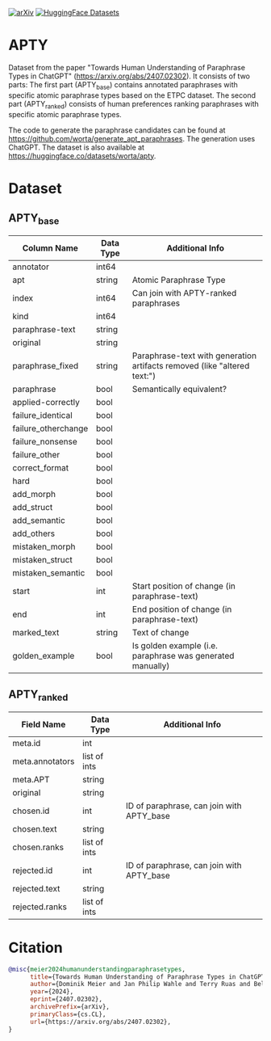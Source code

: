 [![arXiv](https://img.shields.io/badge/arXiv-2310.14863-b31b1b.svg)](https://arxiv.org/abs/2407.02302)
[![HuggingFace Datasets](https://img.shields.io/badge/🤗-Datasets-ffce1c.svg)](https://huggingface.co/datasets/worta/apty)

# APTY
Dataset from the paper "Towards Human Understanding of Paraphrase Types in ChatGPT" (https://arxiv.org/abs/2407.02302). It consists of two parts: The first part (APTY<sub>base</sub>) contains annotated paraphrases with specific atomic paraphrase types based on the ETPC dataset. The second part (APTY<sub>ranked</sub>) consists of human preferences ranking paraphrases with specific atomic paraphrase types.

The code to generate the paraphrase candidates can be found at https://github.com/worta/generate_apt_paraphrases. The generation uses ChatGPT. The dataset is also available at https://huggingface.co/datasets/worta/apty.


# Dataset
## APTY<sub>base</sub>

| Column Name            | Data Type        | Additional Info                    |
|------------------------|------------------|------------------------------------|
| annotator              | int64            |                                    |
| apt                    | string           |  Atomic Paraphrase Type            |
| index                  | int64            | Can join with APTY-ranked paraphrases           |
| kind                   | int64            |                                    |
| paraphrase-text        | string           |                                   |
| original               | string           |                          |
| paraphrase_fixed       | string           | Paraphrase-text with generation artifacts removed (like "altered text:")      |
| paraphrase             | bool             | Semantically equivalent?      |
| applied-correctly      | bool             |                          |
| failure_identical      | bool             |                           |
| failure_otherchange    | bool             |                          |
| failure_nonsense       | bool             |                          |
| failure_other          | bool             |                           |
| correct_format         | bool             |                          |
| hard                   | bool             |                          |
| add_morph              | bool             |                          |
| add_struct             | bool             |                          |
| add_semantic           | bool             |                          |
| add_others             | bool             |                          |
| mistaken_morph         | bool             |                          |
| mistaken_struct        | bool             |                           |
| mistaken_semantic      | bool             |                           |
| start                  | int          |  Start position of change (in paraphrase-text)   |
| end                    | int         |  End position of change (in paraphrase-text)    |
| marked_text            | string           |  Text of change                                 |
| golden_example         | bool             |  Is golden example (i.e. paraphrase was generated manually)                                  |

## APTY<sub>ranked</sub>
| Field Name             | Data Type        | Additional Info                    |
|------------------------|------------------|------------------------------------|
| meta.id                | int              |                                    |
| meta.annotators        | list of ints     |                                    |
| meta.APT               | string           |                                    |
| original               | string           |                                    |
| chosen.id              | int              |  ID of paraphrase, can join with APTY_base  |
| chosen.text            | string           |                                    |
| chosen.ranks           | list of ints     |                                    |
| rejected.id            | int              |  ID of paraphrase, can join with APTY_base                                  |
| rejected.text          | string           |                                    |
| rejected.ranks         | list of ints     |                                    |

# Citation
```bib
@misc{meier2024humanunderstandingparaphrasetypes,
      title={Towards Human Understanding of Paraphrase Types in ChatGPT}, 
      author={Dominik Meier and Jan Philip Wahle and Terry Ruas and Bela Gipp},
      year={2024},
      eprint={2407.02302},
      archivePrefix={arXiv},
      primaryClass={cs.CL},
      url={https://arxiv.org/abs/2407.02302}, 
}
```
